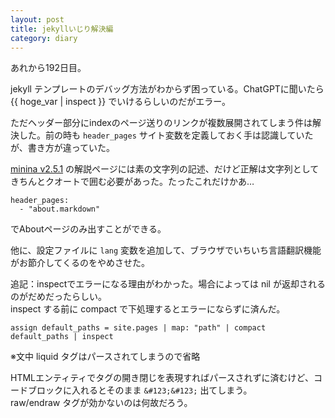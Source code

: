```yaml
---
layout: post
title: jekyllいじり解決編 
category: diary
---
```


あれから192日目。

jekyll テンプレートのデバッグ方法がわからず困っている。ChatGPTに聞いたら 
&#123;&#123; hoge_var | inspect &#125;&#125;
でいけるらしいのだがエラー。

ただヘッダー部分にindexのページ送りのリンクが複数展開されてしまう件は解決した。前の時も `header_pages` サイト変数を定義しておく手は認識していたが、書き方が違っていた。  

[minina v2.5.1](https://github.com/jekyll/minima/blob/v2.5.1/README.md#customize-navigation-links) の解説ページには素の文字列の記述、だけど正解は文字列としてきちんとクオートで囲む必要があった。たったこれだけかあ…

```
header_pages:
  - "about.markdown"
```
でAboutページのみ出すことができる。

他に、設定ファイルに `lang` 変数を追加して、ブラウザでいちいち言語翻訳機能がお節介してくるのをやめさせた。

追記：inspectでエラーになる理由がわかった。場合によっては nil が返却されるのがだめだったらしい。  
inspect する前に compact で下処理するとエラーにならずに済んだ。

```
assign default_paths = site.pages | map: "path" | compact 
default_paths | inspect 
```

※文中 liquid タグはパースされてしまうので省略

HTMLエンティティでタグの開き閉じを表現すればパースされずに済むけど、コードブロックに入れるとそのまま `&#123;&#123;` 出てしまう。  
raw/endraw タグが効かないのは何故だろう。


